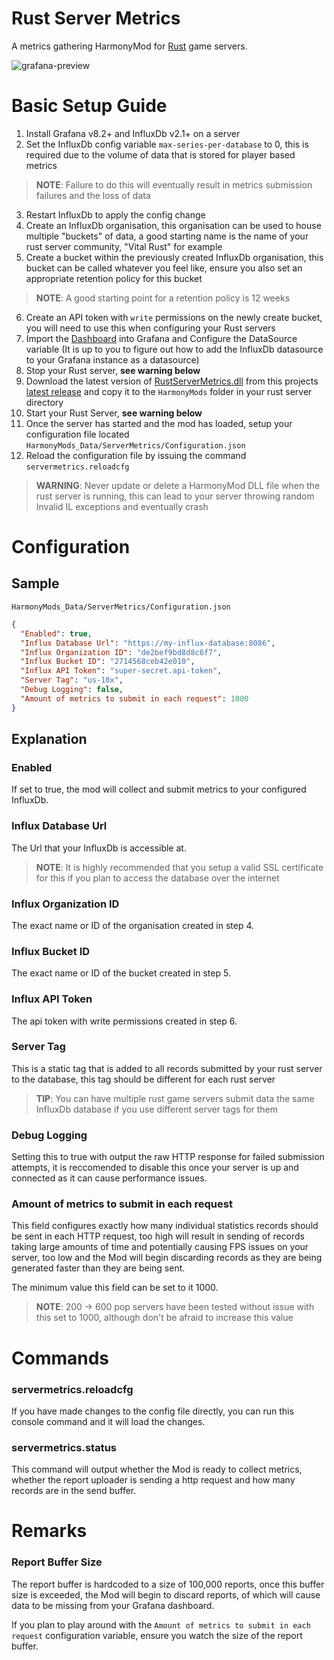 # Rust Server Metrics
A metrics gathering HarmonyMod for [Rust](https://playrust.com) game servers.

![grafana-preview](.github/readme-image.png)

# Basic Setup Guide
1. Install Grafana v8.2+ and InfluxDb v2.1+ on a server
2. Set the InfluxDb config variable `max-series-per-database` to 0, this is required due to the volume of data that is stored for player based metrics
> **NOTE**: Failure to do this will eventually result in metrics submission failures and the loss of data
3. Restart InfluxDb to apply the config change
4. Create an InfluxDb organisation, this organisation can be used to house multiple "buckets" of data, a good starting name is the name of your rust server community, "Vital Rust" for example
5. Create a bucket within the previously created InfluxDb organisation, this bucket can be called whatever you feel like, ensure you also set an appropriate retention policy for this bucket
> **NOTE**: A good starting point for a retention policy is 12 weeks
6. Create an API token with `write` permissions on the newly create bucket, you will need to use this when configuring your Rust servers
7. Import the [Dashboard](https://github.com/Pinkstink-Rust/Rust-Server-Metrics/releases/latest/download/Grafana-Dashboard.json) into Grafana and Configure the DataSource variable (It is up to you to figure out how to add the InfluxDb datasource to your Grafana instance as a datasource)
8. Stop your Rust server, **see warning below**
9. Download the latest version of [RustServerMetrics.dll](https://github.com/Pinkstink-Rust/Rust-Server-Metrics/releases/latest/download/RustServerMetrics.dll) from this projects [latest release](https://github.com/Pinkstink-Rust/Rust-Server-Metrics/releases/latest) and copy it to the `HarmonyMods` folder in your rust server directory
10. Start your Rust Server, **see warning below**
11. Once the server has started and the mod has loaded, setup your configuration file located `HarmonyMods_Data/ServerMetrics/Configuration.json`
12. Reload the configuration file by issuing the command `servermetrics.reloadcfg`

> **WARNING**: Never update or delete a HarmonyMod DLL file when the rust server is running, this can lead to your server throwing random Invalid IL exceptions and eventually crash

# Configuration
## Sample
 `HarmonyMods_Data/ServerMetrics/Configuration.json`
```json
{
  "Enabled": true,
  "Influx Database Url": "https://my-influx-database:8086",
  "Influx Organization ID": "de2bef9bd8d8c6f7",
  "Influx Bucket ID": "2714568ceb42e010",
  "Influx API Token": "super-secret.api-token",
  "Server Tag": "us-10x",
  "Debug Logging": false,
  "Amount of metrics to submit in each request": 1000
}
```

## Explanation
### Enabled
If set to true, the mod will collect and submit metrics to your configured InfluxDb.

### Influx Database Url
The Url that your InfluxDb is accessible at.

> **NOTE**: It is highly recommended that you setup a valid SSL certificate for this if you plan to access the database over the internet

### Influx Organization ID
The exact name or ID of the organisation created in step 4.

### Influx Bucket ID
The exact name or ID of the bucket created in step 5.

### Influx API Token
The api token with write permissions created in step 6.

### Server Tag
This is a static tag that is added to all records submitted by your rust server to the database, this tag should be different for each rust server

> **TIP**: You can have multiple rust game servers submit data the same InfluxDb database if you use different server tags for them

### Debug Logging
Setting this to true with output the raw HTTP response for failed submission attempts, it is reccomended to disable this once your server is up and connected as it can cause performance issues.

### Amount of metrics to submit in each request
This field configures exactly how many individual statistics records should be sent in each HTTP request, too high will result in sending of records taking large amounts of time and potentially causing FPS issues on your server, too low and the Mod will begin discarding records as they are being generated faster than they are being sent.

The minimum value this field can be set to it 1000.

> **NOTE**: 200 -> 600 pop servers have been tested without issue with this set to 1000, although don't be afraid to increase this value

# Commands
### servermetrics.reloadcfg
If you have made changes to the config file directly, you can run this console command and it will load the changes.

### servermetrics.status
This command will output whether the Mod is ready to collect metrics, whether the report uploader is sending a http request and how many records are in the send buffer.

# Remarks
### Report Buffer Size
The report buffer is hardcoded to a size of 100,000 reports, once this buffer size is exceeded, the Mod will begin to discard reports, of which will cause data to be missing from your Grafana dashboard.

If you plan to play around with the `Amount of metrics to submit in each request` configuration variable, ensure you watch the size of the report buffer.